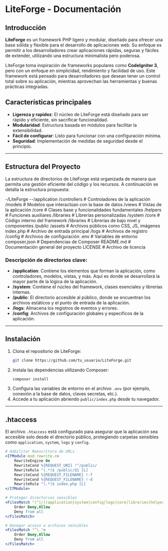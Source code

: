 # LiteForge - Documentación

## Introducción

**LiteForge** es un framework PHP ligero y modular, diseñado para ofrecer una base sólida y flexible para el desarrollo de aplicaciones web. Su enfoque es permitir a los desarrolladores crear aplicaciones rápidas, seguras y fáciles de extender, utilizando una estructura minimalista pero poderosa.

LiteForge toma inspiración de frameworks populares como **CodeIgniter 3**, pero con un enfoque en simplicidad, rendimiento y facilidad de uso. Este framework está pensado para desarrolladores que desean tener un control total sobre su aplicación, mientras aprovechan las herramientas y buenas prácticas integradas.

## Características principales

- **Ligereza y rapidez**: El núcleo de LiteForge está diseñado para ser rápido y eficiente, sin sacrificar funcionalidad.
- **Modularidad**: Estructura basada en módulos para facilitar la extensibilidad.
- **Fácil de configurar**: Listo para funcionar con una configuración mínima.
- **Seguridad**: Implementación de medidas de seguridad desde el principio.

---

## Estructura del Proyecto

La estructura de directorios de LiteForge está organizada de manera que permita una gestión eficiente del código y los recursos. A continuación se detalla la estructura propuesta:

-/LiteForge 
--/application 
        /controllers # Controladores de la aplicación 
        /models # Modelos que interactúan con la base de datos 
        /views # Vistas de la aplicación 
        /core # Clases base y funcionalidades fundamentales 
        /helpers # Funciones auxiliares 
        /libraries # Librerías personalizadas 
    /system 
        /core # Código interno del framework 
        /libraries # Librerías de bajo nivel y componentes 
    /public 
        /assets # Archivos públicos como CSS, JS, imágenes 
        index.php # Archivo de entrada principal 
    /logs # Archivos de registro 
    /config # Archivos de configuración 
    .env # Variables de entorno 
    composer.json # Dependencias de Composer 
    README.md # Documentación general del proyecto
    LICENSE # Archivo de licencia

### Descripción de directorios clave:

- **/application**: Contiene los elementos que forman la aplicación, como controladores, modelos, vistas, y más. Aquí es donde se desarrollará la mayor parte de la lógica de la aplicación.
- **/system**: Contiene el núcleo del framework, clases esenciales y librerías internas.
- **/public**: El directorio accesible al público, donde se encuentran los archivos estáticos y el punto de entrada de la aplicación.
- **/logs**: Almacena los registros de eventos y errores.
- **/config**: Archivos de configuración globales y específicos de la aplicación.

---

## Instalación

1. Clona el repositorio de LiteForge:
    ```bash
    git clone https://github.com/tu_usuario/LiteForge.git
    ```
2. Instala las dependencias utilizando Composer:
    ```bash
    composer install
    ```
3. Configura las variables de entorno en el archivo `.env` (por ejemplo, conexión a la base de datos, claves secretas, etc.).
4. Accede a tu aplicación abriendo `public/index.php` desde tu navegador.

---

## .htaccess

El archivo `.htaccess` está configurado para asegurar que la aplicación sea accesible solo desde el directorio público, protegiendo carpetas sensibles como `application`, `system`, `logs` y `config`.

```apache
# Habilitar Reescritura de URLs
<IfModule mod_rewrite.c>
    RewriteEngine On
    RewriteCond %{REQUEST_URI} !^/public/
    RewriteRule ^(.*)$ /public/$1 [L]
    RewriteCond %{REQUEST_FILENAME} !-f
    RewriteCond %{REQUEST_FILENAME} !-d
    RewriteRule ^(.*)$ index.php [L]
</IfModule>

# Proteger directorios sensibles
<FilesMatch "(^|/)(application|system|config|logs|core|libraries|helpers)/">
    Order Deny,Allow
    Deny from all
</FilesMatch>

# Denegar acceso a archivos sensibles
<FilesMatch "^\.">
    Order Deny,Allow
    Deny from all
</FilesMatch>
